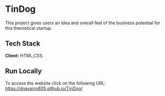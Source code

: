 # TinDog
This project gives users an idea and overall feel of the business potential for this theoretical startup. 

## Tech Stack
**Client:** HTML,CSS.

## Run Locally
To access the website click on the following URL:\
https://dnavarro805.github.io/TinDog/
